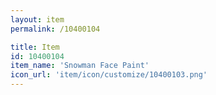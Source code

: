 ```yaml
---
layout: item
permalink: /10400104

title: Item
id: 10400104
item_name: 'Snowman Face Paint'
icon_url: 'item/icon/customize/10400103.png'
---
```

